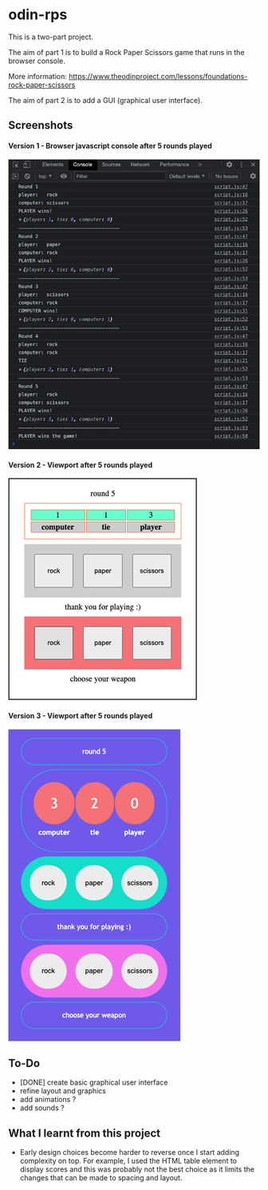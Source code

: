 # odin-rps

This is a two-part project.

The aim of part 1 is to build a Rock Paper Scissors game that runs in the browser console.

More information: https://www.theodinproject.com/lessons/foundations-rock-paper-scissors

The aim of part 2 is to add a GUI (graphical user interface).

## Screenshots

#### Version 1 - Browser javascript console after 5 rounds played

![screenshot after 5 rounds played](./screenshots/screenshot-1.png)

#### Version 2 - Viewport after 5 rounds played

![screenshot after 5 rounds played](./screenshots/screenshot-2.png)

#### Version 3 - Viewport after 5 rounds played

![screenshot after 5 rounds played](./screenshots/screenshot-3.png)

## To-Do

- [DONE] create basic graphical user interface
- refine layout and graphics
- add animations ?
- add sounds ?

## What I learnt from this project

- Early design choices become harder to reverse once I start adding complexity on top. For example, I used the HTML table element to display scores and this was probably not the best choice as it limits the changes that can be made to spacing and layout.
